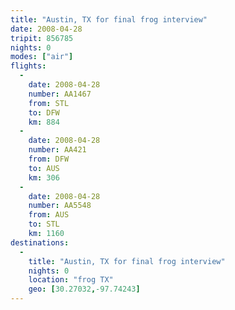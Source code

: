 ```yaml
---
title: "Austin, TX for final frog interview"
date: 2008-04-28
tripit: 856785
nights: 0
modes: ["air"]
flights:
  -
    date: 2008-04-28
    number: AA1467
    from: STL
    to: DFW
    km: 884
  -
    date: 2008-04-28
    number: AA421
    from: DFW
    to: AUS
    km: 306
  -
    date: 2008-04-28
    number: AA5548
    from: AUS
    to: STL
    km: 1160
destinations:
  -
    title: "Austin, TX for final frog interview"
    nights: 0
    location: "frog TX"
    geo: [30.27032,-97.74243]
---
```



